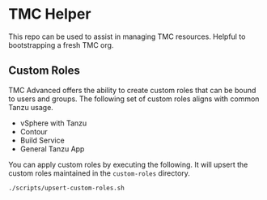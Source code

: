 # TMC Helper

This repo can be used to assist in managing TMC resources.  Helpful to bootstrapping a fresh TMC org.

## Custom Roles

TMC Advanced offers the ability to create custom roles that can be bound to users and groups.  The following set of custom roles aligns with common Tanzu usage.

- vSphere with Tanzu
- Contour
- Build Service
- General Tanzu App

You can apply custom roles by executing the following.  It will upsert the custom roles maintained in the `custom-roles` directory.

```bash
./scripts/upsert-custom-roles.sh
```
